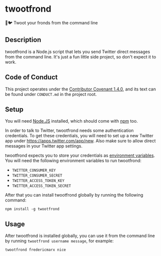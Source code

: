 # twootfrond

🎷🐦 Twoot your fronds from the command line

## Description

twootfrond is a Node.js script that lets you send Twitter direct messages from the command line. It's just a fun little side project, so don't expect it to work.

## Code of Conduct

This project operates under the [Contributor Covenant 1.4.0](http://contributor-covenant.org/), and its text can be found under `CONDUCT.md` in the project root.

## Setup

You will need [Node.JS](https://nodejs.org/) installed, which should come with [npm](https://www.npmjs.com/) too.

In order to talk to Twitter, twootfrond needs some authentication credentials. To get these credentials, you will need to set up a new Twitter app under https://apps.twitter.com/app/new. Also make sure to allow direct messages in your Twitter app settings.

twootfrond expects you to store your credentials as [environment variables](https://en.wikipedia.org/wiki/Environment_variable). You will need the following environment variables to run twootfrond:

- `TWITTER_CONSUMER_KEY`
- `TWITTER_CONSUMER_SECRET`
- `TWITTER_ACCESS_TOKEN_KEY`
- `TWITTER_ACCESS_TOKEN_SECRET`

After that you can install twootfrond globally by running the following command:

```
npm install -g twootfrond
```

## Usage

After twootfrond is installed globally, you can use it from the command line by running `twootfrond username message`, for example:

```
twootfrond fredericmarx nice
```
